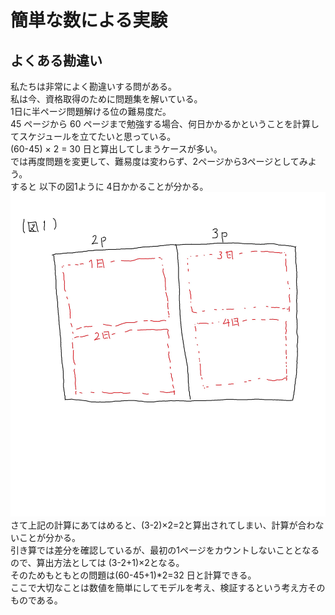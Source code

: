 # 簡単な数による実験

## よくある勘違い

私たちは非常によく勘違いする問がある。<br>
私は今、資格取得のために問題集を解いている。<br>
1日に半ページ問題解ける位の難易度だ。<br>
45 ページから 60 ページまで勉強する場合、何日かかるかということを計算してスケジュールを立てたいと思っている。<br>
(60-45) × 2 = 30 日と算出してしまうケースが多い。<br>
では再度問題を変更して、難易度は変わらず、2ページから3ページとしてみよう。<br>
すると 以下の図1ように 4日かかることが分かる。<br>
<img src="picture/experiment-1.jpg">
さて上記の計算にあてはめると、(3-2)×2=2と算出されてしまい、計算が合わないことが分かる。<br>
引き算では差分を確認しているが、最初の1ページをカウントしないこととなるので、算出方法としては (3-2+1)×2となる。<br>
そのためもともとの問題は(60-45+1)*2=32 日と計算できる。<br>
ここで大切なことは数値を簡単にしてモデルを考え、検証するという考え方そのものである。<br>

